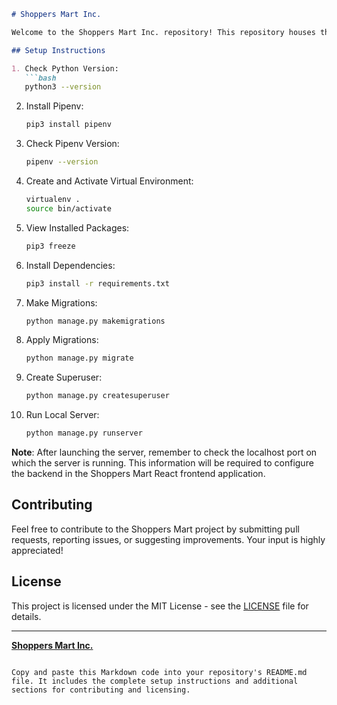 
```markdown
# Shoppers Mart Inc.

Welcome to the Shoppers Mart Inc. repository! This repository houses the backend for the Shoppers Mart e-commerce platform, built using the Django-Oscar framework. The primary focus of this implementation is the seamless integration of the backend with Stripe, enabling efficient online payment processing.

## Setup Instructions

1. Check Python Version:
   ```bash
   python3 --version
   ```

2. Install Pipenv:
   ```bash
   pip3 install pipenv
   ```

3. Check Pipenv Version:
   ```bash
   pipenv --version
   ```

4. Create and Activate Virtual Environment:
   ```bash
   virtualenv .
   source bin/activate
   ```

5. View Installed Packages:
   ```bash
   pip3 freeze
   ```

6. Install Dependencies:
   ```bash
   pip3 install -r requirements.txt
   ```

7. Make Migrations:
   ```bash
   python manage.py makemigrations
   ```

8. Apply Migrations:
   ```bash
   python manage.py migrate
   ```

9. Create Superuser:
   ```bash
   python manage.py createsuperuser
   ```

10. Run Local Server:
    ```bash
    python manage.py runserver
    ```

**Note**: After launching the server, remember to check the localhost port on which the server is running. This information will be required to configure the backend in the Shoppers Mart React frontend application.

## Contributing

Feel free to contribute to the Shoppers Mart project by submitting pull requests, reporting issues, or suggesting improvements. Your input is highly appreciated!

## License

This project is licensed under the MIT License - see the [LICENSE](LICENSE) file for details.

---

[**Shoppers Mart Inc.**](https://example.com)
```

Copy and paste this Markdown code into your repository's README.md file. It includes the complete setup instructions and additional sections for contributing and licensing.